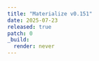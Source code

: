 ```yaml
---
title: "Materialize v0.151"
date: 2025-07-23
released: true
patch: 0
_build:
  render: never
---
```

